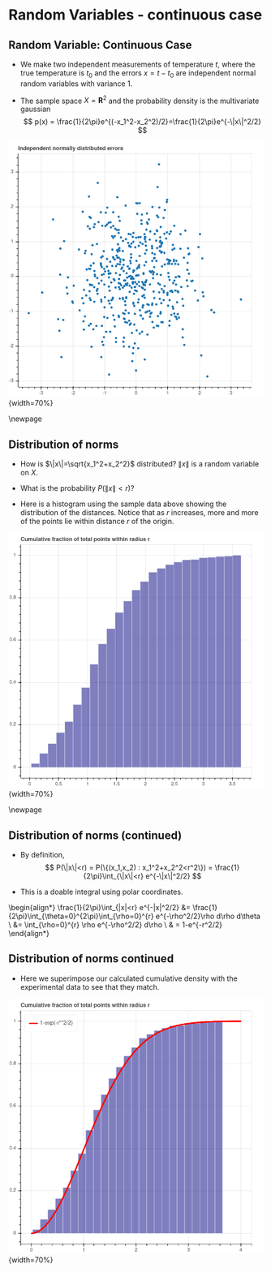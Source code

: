 # Random Variables - continuous case


## Random Variable: Continuous Case

- We make two independent measurements of temperature $t$, where the true temperature is $t_{0}$ and the
errors $x=t-t_0$  are independent normal random variables with variance $1$.

- The sample space $X=\mathbf{R}^{2}$ and the probability density is the multivariate gaussian
$$
p(x) = \frac{1}{2\pi}e^{(-x_1^2-x_2^2)/2}=\frac{1}{2\pi}e^{-\|x\|^2/2}
$$

![](IndependentErrors.png){width=70%}

\newpage
## Distribution of norms

- How is  $\|x\|=\sqrt{x_1^2+x_2^2}$ distributed?  $\|x\|$ is a random variable on $X$.

- What is the probability $P(\|x\|<r)$?

- Here is a histogram using the sample data above showing the distribution of the distances.  Notice
that as $r$ increases, more and more of the points lie within distance $r$ of the origin.

![](RadialHist.png){width=70%}

\newpage
## Distribution of norms (continued)

- By definition, 
$$
P(\|x\|<r) = P(\{(x_1,x_2) : x_1^2+x_2^2<r^2\}) = \frac{1}{2\pi}\int_{\|x\|<r} e^{-\|x\|^2/2}
$$


- This is a doable integral using polar coordinates.

\begin{align*}
\frac{1}{2\pi}\int_{\|x\|<r} e^{-\|x\|^2/2} &= \frac{1}{2\pi}\int_{\theta=0}^{2\pi}\int_{\rho=0}^{r} e^{-\rho^2/2}\rho d\rho d\theta \\
&= \int_{\rho=0}^{r} \rho e^{-\rho^2/2} d\rho \\
& = 1-e^{-r^2/2}
\end{align*}

## Distribution of norms continued

- Here we superimpose our calculated cumulative density with the experimental data to see that they match.

![](RadialHistDensity.png){width=70%}

<!--
## Expected Value

- For the same of completeness, what is the expected value of the distance from the origin?

- By definition,
$$
E[\|x\|] = \frac{1}{2\pi}\int_{\mathbf{R}^{2}} \|x\|e^{-\|x\|^2/2} dx_1 dx_2.
$$

- In polar coordinates, this becomes

\begin{align*}
E[\|x\|] &= \frac{1}{2\pi}\int_{\theta=0}^{2\pi}\int_{\rho=0}^{\infty} \rho^2 e^{-\rho^2/2} d\rho d\theta \\
  &= \int_{\rho=0}^{\infty}\rho^2 e^{-\rho^2/2} d\rho \\
\end{align*}

- This is a difficult integral but is in fact equal to $\sqrt{\pi/2}$, so this is the mean distance to the origin.
-->
